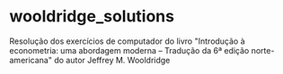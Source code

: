 # wooldridge_solutions
Resolução dos exercícios de computador do livro "Introdução à econometria: uma abordagem moderna – Tradução da 6ª edição norte-americana" do autor Jeffrey M. Wooldridge
